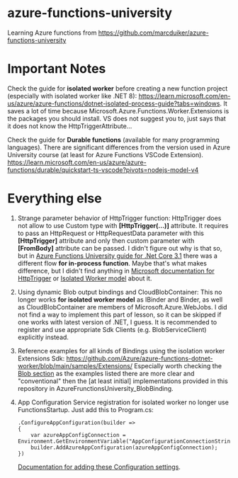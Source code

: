 # azure-functions-university
Learning Azure functions from https://github.com/marcduiker/azure-functions-university


# Important Notes
Check the guide for **isolated worker** before creating a new function project (especially with isolated worker like .NET 8): https://learn.microsoft.com/en-us/azure/azure-functions/dotnet-isolated-process-guide?tabs=windows. 
It saves a lot of time because Microsoft.Azure.Functions.Worker.Extensions is the packages you should install. VS does not suggest you to, just says that it does not know the HttpTriggerAttribute...

Check the guide for **Durable functions** (available for many programming languages). There are significant differences from the version used in Azure University course (at least for Azure Functions VSCode Extension).
https://learn.microsoft.com/en-us/azure/azure-functions/durable/quickstart-ts-vscode?pivots=nodejs-model-v4

# Everything else

1. Strange parameter behavior of HttpTrigger function:
	HttpTrigger does not allow to use Custom type with **\[HttpTrigger(...)\]** attribute.
It requires to pass an HttpRequest or HttpRequestData parameter with this **[HttpTrigger]** attribute and only then custom parameter with **[FromBody]** attribute can be passed. I didn't figure out why is that so, but in [Azure Functions University guide for .Net Core 3.1](https://github.com/marcduiker/azure-functions-university/blob/main/lessons/dotnetcore31/blob/README.md) there was a different flow **for in-process function**. Maybe that's what makes difference, but I didn't find anything in [Microsoft documentation for HttpTrigger](https://learn.microsoft.com/en-gb/azure/azure-functions/functions-bindings-http-webhook-trigger) or [Isolated Worker model](https://learn.microsoft.com/en-us/azure/azure-functions/dotnet-isolated-process-guide?tabs=windows) about it.

2. Using dynamic Blob output bindings and CloudBlobContainer:
	This no longer works **for isolated worker model** as IBinder and Binder, as well as CloudBlobContainer are members of Microsoft.Azure.WebJobs.
	I did not find a way to implement this part of lesson, so it can be skipped if one works with latest version of .NET, I guess.
	It is recommended to register and use appropriate Sdk Clients (e.g. BlobServiceClient) explicitly instead.

3. Reference examples for all kinds of Bindings using the isolation worker Extensions Sdk:
	https://github.com/Azure/azure-functions-dotnet-worker/blob/main/samples/Extensions/
	Especially worth checking the [Blob section](https://github.com/Azure/azure-functions-dotnet-worker/blob/main/samples/Extensions/Blob/BlobInputBindingSamples.cs) as the examples listed there are more clear and "conventional" then the \[at least initial\] implementations provided in this repository in AzureFrunctionsUniversity_BlobBinding.

4. App Configuration Service registration for isolated worker no longer use FunctionsStartup. Just add this to Program.cs:
	```
	.ConfigureAppConfiguration(builder =>
	{
		var azureAppConfigConnection = Environment.GetEnvironmentVariable("AppConfigurationConnectionString");
		builder.AddAzureAppConfiguration(azureAppConfigConnection);
	})
	```
	[Documentation for adding these Configuration settings](https://learn.microsoft.com/en-us/azure/azure-app-configuration/quickstart-azure-functions-csharp?tabs=isolated-process).

